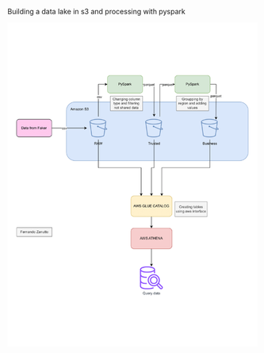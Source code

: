  Building a data lake in s3 and processing with pyspark

![alt text](https://github.com/nandozanutto/DataLake-Spark-Athena/blob/main/arquitetura.png?raw=true) 
